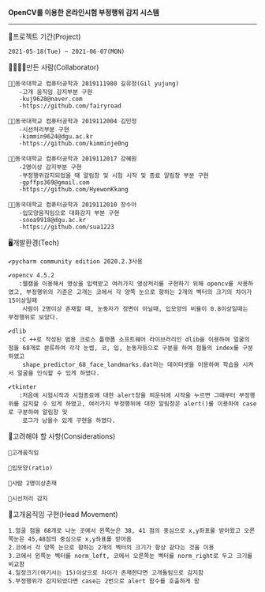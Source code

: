 **OpenCV를 이용한 온라인시험 부정행위 감지 시스템**



<hr>

📅프로젝트 기간(Project)

    2021-05-18(Tue) ~ 2021-06-07(MON)


👨‍👩‍👧‍👧만든 사람(Collaborator)
     
     
    🧑🏻동국대학교 컴퓨터공학과 2019111980 길유정(Gil yujung)
       -고개 움직임 감지부분 구현
       -kuj9628@naver.com
       -https://github.com/fairyroad
       
    🧑🏻동국대학교 컴퓨터공학과 2019112004 김민정
       -시선처리부분 구현
       -kimmin9624@dgu.ac.kr
       -https://github.com/kimminje0ng
       
    🧑🏻동국대학교 컴퓨터공학과 2019112017 강혜원
       -2명이상 감지부분 구현
       -부정행위감지되었을 때 알림창 및 시험 시작 및 종료 알림창 부분 구현
       -gpffps369@gmail.com
       -https://github.com/HyewonKkang
       
    🧑🏻동국대학교 컴퓨터공학과 2019112010 장수아
       -입모양움직임으로 대화감지 부분 구현
       -sooa9918@dgu.ac.kr
       -https://github.com/sua1223
    

🖥️개발환경(Tech)

    ✔️pycharm community edition 2020.2.3사용
    
    ✔️opencv 4.5.2
       :웹캠을 이용해서 영상을 입력받고 여러가지 영상처리를 구현하기 위해 opencv를 사용하였고, 부정행위의 기준은 고개는 코에서 각 양쪽 눈으로 향하는 2개의 벡터의 크기의 차이가 15이상일때
        사람이 2명이상 존재할 때, 눈동자가 정면이 아닐때, 입모양의 비율이 0.8이상일때는 부정행위로 보았다.
    
    ✔️dlib
       :C ++로 작성된 범용 크로스 플랫폼 소프트웨어 라이브러리인 dlib을 이용하여 얼굴의 점을 68개로 분류하여 각각 눈썹, 코, 입, 눈동자등으로 구분을 하여 점들의 index를 구분하였고
        shape_predictor_68_face_landmarks.dat라는 데이터셋을 이용하여 학습을 시켜서 얼굴을 인식할 수 있게 하였다.
     
    ✔️tkinter
       :처음에 시험시작과 시험종료에 대한 alert창을 띄운뒤에 시작을 누르면 그때부터 부정행위를 감지할 수 있게 하였고, 여러가지 부정행위에 대한 알림창은 alert()를 이용하여 case로 구분하여 알림창 및
        로그가 남을수 있게 구현을 하였다.
  
  
📖고려해야 할 사항(Considerations)

    🥕고개움직임
    
    🥕입모양(ratio)
    
    🥕사람 2명이상존재
    
    🥕시선처리 감지
    
    
🌝고개움직임 구현(Head Movement)

    1.얼굴 점을 68개로 나눈 곳에서 왼쪽눈은 38, 41 점의 중심으로 x,y좌표를 받아왔고 오른쪽눈은 45,48점의 중심으로 x,y좌표를 받아옴
    2.코에서 각 양쪽 눈으로 향하는 2개의 벡터의 크기가 항상 같다는 것을 이용
    3.코에서 왼쪽눈 벡터를 norm_left, 코에서 오른쪽눈 벡터를 norm_right로 두고 크기를 비교함
    4.일정크기(여기서는 15)이상으로 차이가 존재한다면 고개돌림으로 감지함
    5.부정행위가 감지되었다면 case는 2번으로 alert 함수를 호출하게 함
    
